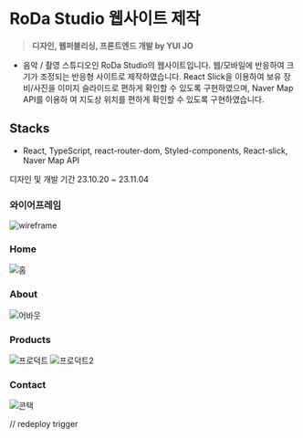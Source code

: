 # RoDa Studio 웹사이트 제작

> **디자인, 웹퍼블리싱, 프론트엔드 개발 by YUI JO**

- 음악 / 촬영 스튜디오인 RoDa Studio의 웹사이트입니다. 웹/모바일에 반응하여 크기가
조정되는 반응형 사이트로 제작하였습니다. React Slick을 이용하여 보유 장비/사진을
이미지 슬라이드로 편하게 확인할 수 있도록 구현하였으며, Naver Map API를 이용하
여 지도상 위치를 편하게 확인할 수 있도록 구현하였습니다.

## Stacks

- React, TypeScript, react-router-dom, Styled-components, React-slick, Naver Map API

디자인 및 개발 기간 23.10.20 ~ 23.11.04


### 와이어프레임
![wireframe](https://github.com/yui62yui/roda/assets/133616906/082d4cb8-c145-4480-824a-b7090371fd41)

### Home
![홈](https://github.com/yui62yui/roda/assets/133616906/9ddd3167-65ea-4308-a9be-ee231e9bd427)

### About
![어바웃](https://github.com/yui62yui/roda/assets/133616906/395837ba-2452-4d9f-9e3c-4ea9c5fc7fe2)

### Products
![프로덕트](https://github.com/yui62yui/roda/assets/133616906/6160c66f-c372-40dd-be13-a8d42db502c0)
![프로덕트2](https://github.com/yui62yui/roda/assets/133616906/6fdab2dd-be50-499b-a6ae-39a2a7485596)

### Contact
![콘택](https://github.com/yui62yui/roda/assets/133616906/254108cb-892e-4268-be22-2af0b5708135)


// redeploy trigger
